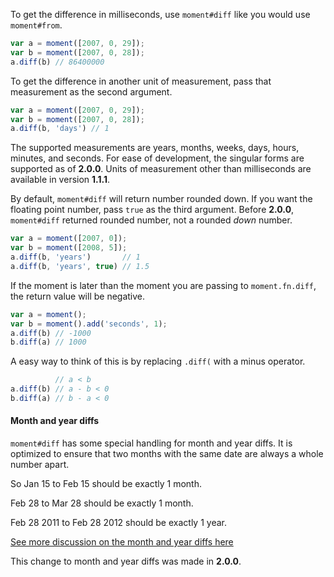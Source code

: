 To get the difference in milliseconds, use `moment#diff` like you would use `moment#from`.

```javascript
var a = moment([2007, 0, 29]);
var b = moment([2007, 0, 28]);
a.diff(b) // 86400000
```

To get the difference in another unit of measurement, pass that measurement as the second argument.

```javascript
var a = moment([2007, 0, 29]);
var b = moment([2007, 0, 28]);
a.diff(b, 'days') // 1
```

The supported measurements are years, months, weeks, days, hours, minutes, and seconds. For ease of development, the singular forms are supported as of **2.0.0**. Units of measurement other than milliseconds are available in version **1.1.1**.

By default, `moment#diff` will return number rounded down. If you want the floating point number, pass `true` as the third argument. Before **2.0.0**, `moment#diff` returned rounded number, not a rounded *down* number.

```javascript
var a = moment([2007, 0]);
var b = moment([2008, 5]);
a.diff(b, 'years')       // 1
a.diff(b, 'years', true) // 1.5
```

If the moment is later than the moment you are passing to `moment.fn.diff`, the return value will be negative.

```javascript
var a = moment();
var b = moment().add('seconds', 1);
a.diff(b) // -1000
b.diff(a) // 1000
```

A easy way to think of this is by replacing `.diff(` with a minus operator.

```javascript
          // a < b
a.diff(b) // a - b < 0
b.diff(a) // b - a < 0
```

#### Month and year diffs

`moment#diff` has some special handling for month and year diffs. It is optimized to ensure that two months with the same date are always a whole number apart.

So Jan 15 to Feb 15 should be exactly 1 month.

Feb 28 to Mar 28 should be exactly 1 month.

Feb 28 2011 to Feb 28 2012 should be exactly 1 year.

[See more discussion on the month and year diffs here](https://github.com/timrwood/moment/pull/571)

This change to month and year diffs was made in **2.0.0**.
